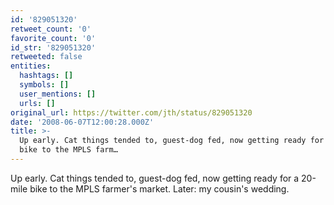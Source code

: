 ```yaml
---
id: '829051320'
retweet_count: '0'
favorite_count: '0'
id_str: '829051320'
retweeted: false
entities:
  hashtags: []
  symbols: []
  user_mentions: []
  urls: []
original_url: https://twitter.com/jth/status/829051320
date: '2008-06-07T12:00:28.000Z'
title: >-
  Up early. Cat things tended to, guest-dog fed, now getting ready for a 20-mile
  bike to the MPLS farm…
---
```


Up early. Cat things tended to, guest-dog fed, now getting ready for a 20-mile bike to the MPLS farmer's market. Later: my cousin's wedding.
